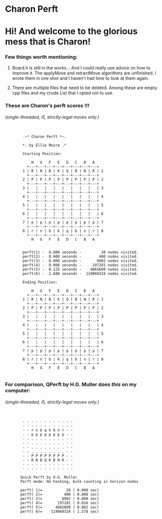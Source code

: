 # Charon Perft
# Hi! And welcome to the glorious mess that is Charon!

### Few things worth mentioning:

<p>
 <ol>
  <li>
   <p>
Board.h is still in the works... And I could really use advice on how to improve it.
The applyMove and retractMove algorithms are unfinished. I wrote them in one shot and I 
haven't had time to look at them again.
   </p> 
  <li>
   <p>
There are multiple files that need to be deleted. Among these are empty cpp files and 
my crude List that I opted not to use.
   </p>
  </li> 
 </ol> 
</p>

### These are Charon's perft scores !!!
###### *(single-threaded, i5, strictly-legal moves only.)*
 <pre>
  <code>
        .~* Charon Perft *~.

        *. by Ellie Moore .*
        
        Starting Position:

            H   G   F   E   D   C   B   A
          +---+---+---+---+---+---+---+---+
        1 | R | N | B | K | Q | B | N | R | 1
          +---+---+---+---+---+---+---+---+
        2 | P | P | P | P | P | P | P | P | 2
          +---+---+---+---+---+---+---+---+
        3 |   |   |   |   |   |   |   |   | 3
          +---+---+---+---+---+---+---+---+
        4 |   |   |   |   |   |   |   |   | 4
          +---+---+---+---+---+---+---+---+
        5 |   |   |   |   |   |   |   |   | 5
          +---+---+---+---+---+---+---+---+
        6 |   |   |   |   |   |   |   |   | 6
          +---+---+---+---+---+---+---+---+
        7 | p | p | p | p | p | p | p | p | 7
          +---+---+---+---+---+---+---+---+
        8 | r | n | b | k | q | b | n | r | 8
          +---+---+---+---+---+---+---+---+
            H   G   F   E   D   C   B   A


        perft(1) -  0.000 seconds -         20 nodes visited.
        perft(2) -  0.000 seconds -        400 nodes visited.
        perft(3) -  0.000 seconds -       8902 nodes visited.
        perft(4) -  0.000 seconds -     197281 nodes visited.
        perft(5) -  0.125 seconds -    4865609 nodes visited.
        perft(6) -  2.688 seconds -  119060324 nodes visited.

        Ending Position:

            H   G   F   E   D   C   B   A
          +---+---+---+---+---+---+---+---+
        1 | R | N | B | K | Q | B | N | R | 1
          +---+---+---+---+---+---+---+---+
        2 | P | P | P | P | P | P | P | P | 2
          +---+---+---+---+---+---+---+---+
        3 |   |   |   |   |   |   |   |   | 3
          +---+---+---+---+---+---+---+---+
        4 |   |   |   |   |   |   |   |   | 4
          +---+---+---+---+---+---+---+---+
        5 |   |   |   |   |   |   |   |   | 5
          +---+---+---+---+---+---+---+---+
        6 |   |   |   |   |   |   |   |   | 6
          +---+---+---+---+---+---+---+---+
        7 | p | p | p | p | p | p | p | p | 7
          +---+---+---+---+---+---+---+---+
        8 | r | n | b | k | q | b | n | r | 8
          +---+---+---+---+---+---+---+---+
            H   G   F   E   D   C   B   A
 </code>
</pre> 
### For comparison, QPerft by H.G. Muller does *this* on my computer:
###### *(single-threaded, i5, strictly-legal moves only.)*
<pre>
 <code>
        - - - - - - - - - - - -
        - - - - - - - - - - - -
        - - r n b q k b n r - -
        - - p p p p p p p p - -
        - - . . . . . . . . - -
        - - . . . . . . . . - -
        - - . . . . . . . . - -
        - - . . . . . . . . - -
        - - P P P P P P P P - -
        - - R N B Q K B N R - -
        - - - - - - - - - - - -
        - - - - - - - - - - - -

       Quick Perft by H.G. Muller
       Perft mode: No hashing, bulk counting in horizon nodes

       perft( 1)=           20 ( 0.000 sec)
       perft( 2)=          400 ( 0.000 sec)
       perft( 3)=         8902 ( 0.000 sec)
       perft( 4)=       197281 ( 0.016 sec)
       perft( 5)=      4865609 ( 0.062 sec)
       perft( 6)=    119060324 ( 1.578 sec)
 </code>
</pre>
